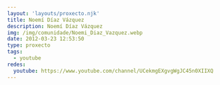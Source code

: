 ```yaml
---
layout: 'layouts/proxecto.njk'
title: Noemí Díaz Vázquez
description: Noemí Díaz Vázquez
img: /img/comunidade/Noemi_Diaz_Vazquez.webp
date: 2012-03-23 12:53:50
type: proxecto
tags:
  - youtube
redes:
  youtube: https://www.youtube.com/channel/UCekmgEXgvgWgJC45n0XIIXQ
---
```

